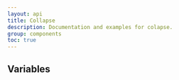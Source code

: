 ```yaml
---
layout: api
title: Collapse
description: Documentation and examples for colapse.
group: components
toc: true
---
```



## Variables
